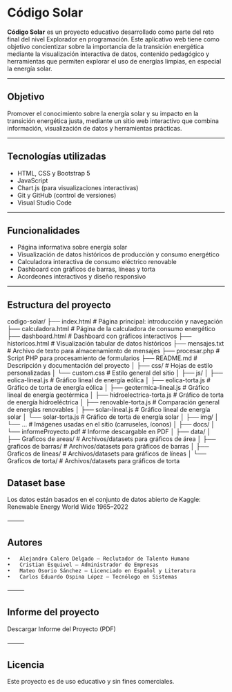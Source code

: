 # Código Solar

**Código Solar** es un proyecto educativo desarrollado como parte del reto final del nivel Explorador en programación. Este aplicativo web tiene como objetivo concientizar sobre la importancia de la transición energética mediante la visualización interactiva de datos, contenido pedagógico y herramientas que permiten explorar el uso de energías limpias, en especial la energía solar.

---

## Objetivo

Promover el conocimiento sobre la energía solar y su impacto en la transición energética justa, mediante un sitio web interactivo que combina información, visualización de datos y herramientas prácticas.

---

## Tecnologías utilizadas

- HTML, CSS y Bootstrap 5
- JavaScript
- Chart.js (para visualizaciones interactivas)
- Git y GitHub (control de versiones)
- Visual Studio Code

---

## Funcionalidades

- Página informativa sobre energía solar
- Visualización de datos históricos de producción y consumo energético
- Calculadora interactiva de consumo eléctrico renovable
- Dashboard con gráficos de barras, líneas y torta
- Acordeones interactivos y diseño responsivo

---

## Estructura del proyecto

codigo-solar/
├── index.html               # Página principal: introducción  y navegación
├── calculadora.html         # Página de la calculadora de consumo energético
├── dashboard.html           # Dashboard con gráficos interactivos
├── historicos.html          # Visualización tabular de datos históricos
├── mensajes.txt             # Archivo de texto para almacenamiento de mensajes
├── procesar.php             # Script PHP para procesamiento de formularios
├── README.md                # Descripción y documentación del proyecto
│
├── css/                     # Hojas de estilo personalizadas
│   └── custom.css           # Estilo general del sitio
│
├── js/
│   ├── eolica-lineal.js        # Gráfico lineal de energía eólica
│   ├── eolica-torta.js         # Gráfico de torta de energía eólica
│   ├── geotermica-lineal.js    # Gráfico lineal de energía geotérmica
│   ├── hidroelectrica-torta.js # Gráfico de torta de energía hidroeléctrica
│   ├── renovable-torta.js      # Comparación general de energías renovables
│   ├── solar-lineal.js         # Gráfico lineal de energía solar
│   └── solar-torta.js          # Gráfico de torta de energía solar
│
├── img/
│   └── ...                     # Imágenes usadas en el sitio (carruseles, íconos)
│
├── docs/
│   └── informeProyecto.pdf     # Informe descargable en PDF
│
├── data/
│   ├── Graficos de areas/      # Archivos/datasets para gráficos de área
│   ├── graficos de barras/     # Archivos/datasets para gráficos de barras
│   ├── Graficos de lineas/     # Archivos/datasets para gráficos de líneas
│   └── Graficos de torta/      # Archivos/datasets para gráficos de torta

## Dataset base

Los datos están basados en el conjunto de datos abierto de Kaggle:
Renewable Energy World Wide 1965–2022

⸻

## Autores
	•	Alejandro Calero Delgado – Reclutador de Talento Humano
	•	Cristian Esquivel – Administrador de Empresas
	•	Mateo Osorio Sánchez – Licenciado en Español y Literatura
	•	Carlos Eduardo Ospina López – Tecnólogo en Sistemas

⸻

## Informe del proyecto

Descargar Informe del Proyecto (PDF)

⸻

## Licencia

Este proyecto es de uso educativo y sin fines comerciales.